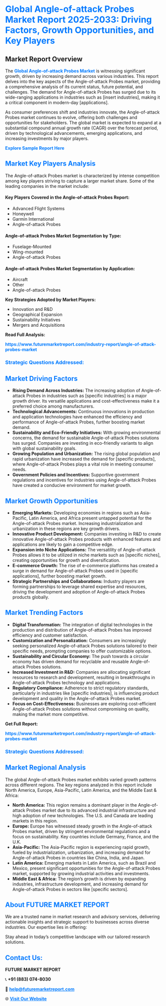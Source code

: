 <h1 style="color: #007BFF;">Global Angle-of-attack Probes Market Report 2025-2033: Driving Factors, Growth Opportunities, and Key Players</h1>

<section id="overview">
<h2>Market Report Overview</h2>
<p>The <a href="https://www.futuremarketreport.com/industry-report/angle-of-attack-probes-market" style="color: #007BFF; text-decoration: none;"><strong>Global Angle-of-attack Probes Market</strong></a> is witnessing significant growth, driven by increasing demand across various industries. This report delves into the key aspects of the Angle-of-attack Probes market, providing a comprehensive analysis of its current status, future potential, and challenges. The demand for Angle-of-attack Probes has surged due to its wide-ranging applications in industries such as [insert industries], making it a critical component in modern-day [applications].</p>
<p>As consumer preferences shift and industries innovate, the Angle-of-attack Probes market continues to evolve, offering both challenges and opportunities for stakeholders. The global market is expected to expand at a substantial compound annual growth rate (CAGR) over the forecast period, driven by technological advancements, emerging applications, and increasing investments by major players.</p>
</section>

<section id="overview">
<p><a href="https://www.futuremarketreport.com/request-sample/reportId=106873" style="color: #007BFF; text-decoration: none;"><strong>Explore Sample Report Here</strong></a></p>
</section>

<section id="key-players">
<h2 style="color: #007BFF;">Market Key Players Analysis</h2>
<p>The Angle-of-attack Probes market is characterized by intense competition among key players striving to capture a larger market share. Some of the leading companies in the market include:</p>
<h4>Key Players Covered in the Angle-of-attack Probes Report:</h4>
<ul><li>Advanced Flight Systems</li><li>Honeywell</li><li>Garmin International</li><li>Angle-of-attack Probes</li></ul>
<h4>Angle-of-attack Probes Market Segmentation by Type:</h4>
<ul><li>Fuselage-Mounted</li><li>Wing-mounted</li><li>Angle-of-attack Probes</li></ul>

<h4>Angle-of-attack Probes Market Segmentation by Application:</h4>
<ul><li>Aircraft</li><li>Other</li><li>Angle-of-attack Probes</li></ul>
<p><strong>Key Strategies Adopted by Market Players:</strong></p>
<ul>
<li>Innovation and R&D</li>
<li>Geographical Expansion</li>
<li>Sustainability Initiatives</li>
<li>Mergers and Acquisitions</li>
</ul>
</section>

<section>
<p><strong>Read Full Analysis: </strong></p><a href="https://www.futuremarketreport.com/industry-report/angle-of-attack-probes-market" style="color: #007BFF; text-decoration: none;"><strong>https://www.futuremarketreport.com/industry-report/angle-of-attack-probes-market</strong></a>
<h3 style="color: #007BFF;">Strategic Questions Addressed:</h3>
</section>

<section id="driving-factors">
<h2 style="color: #007BFF;">Market Driving Factors</h2>
<ul>
<li><strong>Rising Demand Across Industries:</strong> The increasing adoption of Angle-of-attack Probes in industries such as [specific industries] is a major growth driver. Its versatile applications and cost-effectiveness make it a preferred choice among manufacturers.</li>
<li><strong>Technological Advancements:</strong> Continuous innovations in production and application technologies have enhanced the efficiency and performance of Angle-of-attack Probes, further boosting market demand.</li>
<li><strong>Sustainability and Eco-Friendly Initiatives:</strong> With growing environmental concerns, the demand for sustainable Angle-of-attack Probes solutions has surged. Companies are investing in eco-friendly variants to align with global sustainability goals.</li>
<li><strong>Growing Population and Urbanization:</strong> The rising global population and rapid urbanization have increased the demand for [specific products], where Angle-of-attack Probes plays a vital role in meeting consumer needs.</li>
<li><strong>Government Policies and Incentives:</strong> Supportive government regulations and incentives for industries using Angle-of-attack Probes have created a conducive environment for market growth.</li>
</ul>
</section>

<section id="growth-opportunities">
<h2 style="color: #007BFF;">Market Growth Opportunities</h2>
<ul>
<li><strong>Emerging Markets:</strong> Developing economies in regions such as Asia-Pacific, Latin America, and Africa present untapped potential for the Angle-of-attack Probes market. Increasing industrialization and urbanization in these regions are key growth drivers.</li>
<li><strong>Innovative Product Development:</strong> Companies investing in R&D to create innovative Angle-of-attack Probes products with enhanced features and applications are likely to gain a competitive edge.</li>
<li><strong>Expansion into Niche Applications:</strong> The versatility of Angle-of-attack Probes allows it to be utilized in niche markets such as [specific niches], creating opportunities for growth and diversification.</li>
<li><strong>E-commerce Growth:</strong> The rise of e-commerce platforms has created a surge in demand for Angle-of-attack Probes used in [specific applications], further boosting market growth.</li>
<li><strong>Strategic Partnerships and Collaborations:</strong> Industry players are forming partnerships to leverage shared expertise and resources, driving the development and adoption of Angle-of-attack Probes products globally.</li>
</ul>
</section>

<section id="trending-factors">
<h2 style="color: #007BFF;">Market Trending Factors</h2>
<ul>
<li><strong>Digital Transformation:</strong> The integration of digital technologies in the production and distribution of Angle-of-attack Probes has improved efficiency and customer satisfaction.</li>
<li><strong>Customization and Personalization:</strong> Consumers are increasingly seeking personalized Angle-of-attack Probes solutions tailored to their specific needs, prompting companies to offer customizable options.</li>
<li><strong>Sustainability and Circular Economy:</strong> The push towards a circular economy has driven demand for recyclable and reusable Angle-of-attack Probes solutions.</li>
<li><strong>Increased Investment in R&D:</strong> Companies are allocating significant resources to research and development, resulting in breakthroughs in Angle-of-attack Probes technology and applications.</li>
<li><strong>Regulatory Compliance:</strong> Adherence to strict regulatory standards, particularly in industries like [specific industries], is influencing product development and quality in the Angle-of-attack Probes market.</li>
<li><strong>Focus on Cost-Effectiveness:</strong> Businesses are exploring cost-efficient Angle-of-attack Probes solutions without compromising on quality, making the market more competitive.</li>
</ul>
</section>

<section>
<p><strong>Get Full Report: </strong></p><a href="https://www.futuremarketreport.com/industry-report/angle-of-attack-probes-market" style="color: #007BFF; text-decoration: none;"><strong>https://www.futuremarketreport.com/industry-report/angle-of-attack-probes-market</strong></a>
<h3 style="color: #007BFF;">Strategic Questions Addressed:</h3>
</section>


<section id="regional-analysis">
<h2 style="color: #007BFF;">Market Regional Analysis</h2>
<p>The global Angle-of-attack Probes market exhibits varied growth patterns across different regions. The key regions analyzed in this report include North America, Europe, Asia-Pacific, Latin America, and the Middle East & Africa:</p>
<ul>
<li><strong>North America:</strong> This region remains a dominant player in the Angle-of-attack Probes market due to its advanced industrial infrastructure and high adoption of new technologies. The U.S. and Canada are leading markets in this region.</li>
<li><strong>Europe:</strong> Europe has witnessed steady growth in the Angle-of-attack Probes market, driven by stringent environmental regulations and a focus on sustainability. Key countries include Germany, France, and the U.K.</li>
<li><strong>Asia-Pacific:</strong> The Asia-Pacific region is experiencing rapid growth, fueled by industrialization, urbanization, and increasing demand for Angle-of-attack Probes in countries like China, India, and Japan.</li>
<li><strong>Latin America:</strong> Emerging markets in Latin America, such as Brazil and Mexico, present significant opportunities for the Angle-of-attack Probes market, supported by growing industrial activities and investments.</li>
<li><strong>Middle East & Africa:</strong> The region’s growth is driven by expanding industries, infrastructure development, and increasing demand for Angle-of-attack Probes in sectors like [specific sectors].</li>
</ul>
</section>

<footer>
<h2 style="color: #007BFF;">About FUTURE MARKET REPORT</h2>
<p>We are a trusted name in market research and advisory services, delivering actionable insights and strategic support to businesses across diverse industries. Our expertise lies in offering:</p>

<p>Stay ahead in today’s competitive landscape with our tailored research solutions.</p>

<h2 style="color: #007BFF;">Contact Us:</h2>
<p><strong>FUTURE MARKET REPORT</strong></p>
<p>📞 <strong>+91 (883) 074-8030</strong></p>
<p>📧 <strong><a href="mailto:help@futuremarketreport.com" style="color: #007BFF;">help@futuremarketreport.com</a></strong></p>
<p>🌐 <strong><a href="https://www.futuremarketreport.com/" style="color: #007BFF;">Visit Our Website</a></strong></p>
</footer>